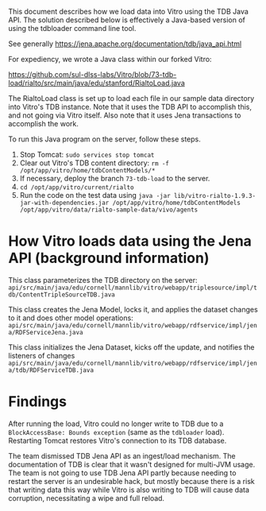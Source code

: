 This document describes how we load data into Vitro using the TDB Java API. The solution described below is effectively a Java-based version of using the tdbloader command line tool.

See generally https://jena.apache.org/documentation/tdb/java_api.html

For expediency, we wrote a Java class within our forked Vitro:

https://github.com/sul-dlss-labs/Vitro/blob/73-tdb-load/rialto/src/main/java/edu/stanford/RialtoLoad.java

The RialtoLoad class is set up to load each file in our sample data directory into Vitro's TDB instance. Note that it uses the TDB API to accomplish this, and not going via Vitro itself. Also note that it uses Jena transactions to accomplish the work.

To run this Java program on the server, follow these steps.

1. Stop Tomcat: `sudo services stop tomcat`
2. Clear out Vitro's TDB content directory: `rm -f /opt/app/vitro/home/tdbContentModels/*`
3. If necessary, deploy the branch `73-tdb-load` to the server.
4. `cd /opt/app/vitro/current/rialto`
5. Run the code on the test data using `java -jar lib/vitro-rialto-1.9.3-jar-with-dependencies.jar /opt/app/vitro/home/tdbContentModels   /opt/app/vitro/data/rialto-sample-data/vivo/agents` 


# How Vitro loads data using the Jena API (background information)
This class parameterizes the TDB directory on the server:
`api/src/main/java/edu/cornell/mannlib/vitro/webapp/triplesource/impl/tdb/ContentTripleSourceTDB.java`

This class creates the Jena Model, locks it, and applies the dataset changes to it and does other model operations:
`api/src/main/java/edu/cornell/mannlib/vitro/webapp/rdfservice/impl/jena/RDFServiceJena.java`

This class initializes the Jena Dataset, kicks off the update, and notifies the listeners of changes
`api/src/main/java/edu/cornell/mannlib/vitro/webapp/rdfservice/impl/jena/tdb/RDFServiceTDB.java`

# Findings

After running the load, Vitro could no longer write to TDB due to a `BlockAccessBase: Bounds exception` (same as the `tdbloader` load). Restarting Tomcat restores Vitro's connection to its TDB database.

The team dismissed TDB Jena API as an ingest/load mechanism. The documentation of TDB is clear that it wasn't designed for multi-JVM usage. The team is not going to use TDB Jena API partly because needing to restart the server is an undesirable hack, but mostly because there is a risk that writing data this way while Vitro is also writing to TDB will cause data corruption, necessitating a wipe and full reload. 
